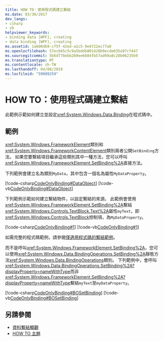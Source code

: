 ```yaml
---
title: HOW TO：使用程式碼建立繫結
ms.date: 03/30/2017
dev_langs:
- csharp
- vb
helpviewer_keywords:
- binding data [WPF], creating
- data binding [WPF], creating
ms.assetid: 1a606db9-cf5f-42ed-a1c5-9e4722ec77a0
ms.openlocfilehash: 57ec845c5c9a5bddb801428b9ecde035a97cf447
ms.sourcegitcommit: 5b6d778ebb269ee6684fb57ad69a8c28b06235b9
ms.translationtype: MT
ms.contentlocale: zh-TW
ms.lasthandoff: 04/08/2019
ms.locfileid: "59089259"
---
```

# <a name="how-to-create-a-binding-in-code"></a>HOW TO：使用程式碼建立繫結
此範例示範如何建立並設定<xref:System.Windows.Data.Binding>在程式碼中。  
  
## <a name="example"></a>範例  
 <xref:System.Windows.FrameworkElement>類別和<xref:System.Windows.FrameworkContentElement>類別兩者公開`SetBinding`方法。 如果您要繫結項目繼承這些類別其中一種方法，您可以呼叫<xref:System.Windows.FrameworkElement.SetBinding%2A>直接方法。  
  
 下列範例會建立名為類別`MyData`，其中包含一個名為屬性`MyDataProperty`。  
  
 [!code-csharp[CodeOnlyBinding#DataObject](~/samples/snippets/csharp/VS_Snippets_Wpf/CodeOnlyBinding/CSharp/MyData.cs#dataobject)]
 [!code-vb[CodeOnlyBinding#DataObject](~/samples/snippets/visualbasic/VS_Snippets_Wpf/CodeOnlyBinding/VisualBasic/MyData.vb#dataobject)]  
  
 下列範例示範如何建立繫結物件，以設定繫結的來源。  此範例會使用<xref:System.Windows.FrameworkElement.SetBinding%2A>繫結<xref:System.Windows.Controls.TextBlock.Text%2A>屬性`myText`，即<xref:System.Windows.Controls.TextBlock>控制項，為`MyDataProperty`。  
  
 [!code-csharp[CodeOnlyBinding#1](~/samples/snippets/csharp/VS_Snippets_Wpf/CodeOnlyBinding/CSharp/binding.cs#1)]
 [!code-vb[CodeOnlyBinding#1](~/samples/snippets/visualbasic/VS_Snippets_Wpf/CodeOnlyBinding/VisualBasic/App.vb#1)]  
  
 如需完整的程式碼範例，請參閱[僅適用程式碼的繫結範例](https://docs.microsoft.com/previous-versions/dotnet/netframework-3.5/ms771500(v=vs.90))。  
  
 而不是呼叫<xref:System.Windows.FrameworkElement.SetBinding%2A>，您可以使用<xref:System.Windows.Data.BindingOperations.SetBinding%2A>靜態方法<xref:System.Windows.Data.BindingOperations>類別。 下列範例中，會呼叫<xref:System.Windows.Data.BindingOperations.SetBinding%2A?displayProperty=nameWithType>而非<xref:System.Windows.FrameworkElement.SetBinding%2A?displayProperty=nameWithType>繫結`myText`至`myDataProperty`。  
  
 [!code-csharp[CodeOnlyBinding#BOSetBinding](~/samples/snippets/csharp/VS_Snippets_Wpf/CodeOnlyBinding/CSharp/binding.cs#bosetbinding)]
 [!code-vb[CodeOnlyBinding#BOSetBinding](~/samples/snippets/visualbasic/VS_Snippets_Wpf/CodeOnlyBinding/VisualBasic/App.vb#bosetbinding)]  
  
## <a name="see-also"></a>另請參閱

- [資料繫結概觀](data-binding-overview.md)
- [HOW TO 主題](data-binding-how-to-topics.md)
